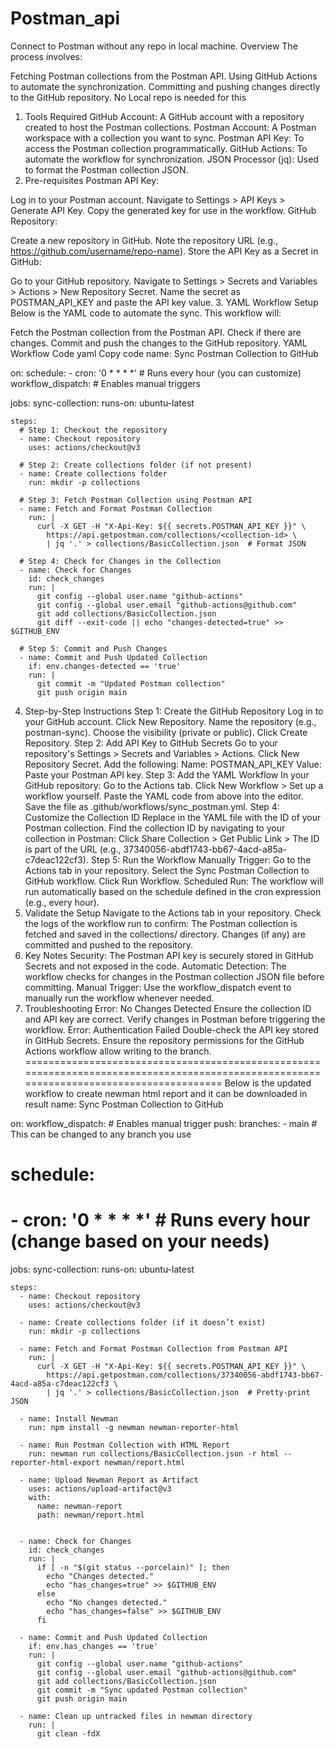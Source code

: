# Postman_api
Connect to Postman without any repo in local machine.
Overview
The process involves:

Fetching Postman collections from the Postman API.
Using GitHub Actions to automate the synchronization.
Committing and pushing changes directly to the GitHub repository.
No Local repo is needed for this
1. Tools Required
GitHub Account: A GitHub account with a repository created to host the Postman collections.
Postman Account: A Postman workspace with a collection you want to sync.
Postman API Key: To access the Postman collection programmatically.
GitHub Actions: To automate the workflow for synchronization.
JSON Processor (jq): Used to format the Postman collection JSON.
2. Pre-requisites
Postman API Key:

Log in to your Postman account.
Navigate to Settings > API Keys > Generate API Key.
Copy the generated key for use in the workflow.
GitHub Repository:

Create a new repository in GitHub.
Note the repository URL (e.g., https://github.com/username/repo-name).
Store the API Key as a Secret in GitHub:

Go to your GitHub repository.
Navigate to Settings > Secrets and Variables > Actions > New Repository Secret.
Name the secret as POSTMAN_API_KEY and paste the API key value.
3. YAML Workflow Setup
Below is the YAML code to automate the sync. This workflow will:

Fetch the Postman collection from the Postman API.
Check if there are changes.
Commit and push the changes to the GitHub repository.
YAML Workflow Code
yaml
Copy code
name: Sync Postman Collection to GitHub

on:
  schedule:
    - cron: '0 * * * *'  # Runs every hour (you can customize)
  workflow_dispatch:  # Enables manual triggers

jobs:
  sync-collection:
    runs-on: ubuntu-latest

    steps:
      # Step 1: Checkout the repository
      - name: Checkout repository
        uses: actions/checkout@v3

      # Step 2: Create collections folder (if not present)
      - name: Create collections folder
        run: mkdir -p collections

      # Step 3: Fetch Postman Collection using Postman API
      - name: Fetch and Format Postman Collection
        run: |
          curl -X GET -H "X-Api-Key: ${{ secrets.POSTMAN_API_KEY }}" \
            https://api.getpostman.com/collections/<collection-id> \
            | jq '.' > collections/BasicCollection.json  # Format JSON

      # Step 4: Check for Changes in the Collection
      - name: Check for Changes
        id: check_changes
        run: |
          git config --global user.name "github-actions"
          git config --global user.email "github-actions@github.com"
          git add collections/BasicCollection.json
          git diff --exit-code || echo "changes-detected=true" >> $GITHUB_ENV

      # Step 5: Commit and Push Changes
      - name: Commit and Push Updated Collection
        if: env.changes-detected == 'true'
        run: |
          git commit -m "Updated Postman collection"
          git push origin main
4. Step-by-Step Instructions
Step 1: Create the GitHub Repository
Log in to your GitHub account.
Click New Repository.
Name the repository (e.g., postman-sync).
Choose the visibility (private or public).
Click Create Repository.
Step 2: Add API Key to GitHub Secrets
Go to your repository's Settings > Secrets and Variables > Actions.
Click New Repository Secret.
Add the following:
Name: POSTMAN_API_KEY
Value: Paste your Postman API key.
Step 3: Add the YAML Workflow
In your GitHub repository:
Go to the Actions tab.
Click New Workflow > Set up a workflow yourself.
Paste the YAML code from above into the editor.
Save the file as .github/workflows/sync_postman.yml.
Step 4: Customize the Collection ID
Replace <collection-id> in the YAML file with the ID of your Postman collection.
Find the collection ID by navigating to your collection in Postman:
Click Share Collection > Get Public Link > The ID is part of the URL (e.g., 37340056-abdf1743-bb67-4acd-a85a-c7deac122cf3).
Step 5: Run the Workflow
Manually Trigger:
Go to the Actions tab in your repository.
Select the Sync Postman Collection to GitHub workflow.
Click Run Workflow.
Scheduled Run:
The workflow will run automatically based on the schedule defined in the cron expression (e.g., every hour).
5. Validate the Setup
Navigate to the Actions tab in your repository.
Check the logs of the workflow run to confirm:
The Postman collection is fetched and saved in the collections/ directory.
Changes (if any) are committed and pushed to the repository.
6. Key Notes
Security:
The Postman API key is securely stored in GitHub Secrets and not exposed in the code.
Automatic Detection:
The workflow checks for changes in the Postman collection JSON file before committing.
Manual Trigger:
Use the workflow_dispatch event to manually run the workflow whenever needed.
7. Troubleshooting
Error: No Changes Detected
Ensure the collection ID and API key are correct.
Verify changes in Postman before triggering the workflow.
Error: Authentication Failed
Double-check the API key stored in GitHub Secrets.
Ensure the repository permissions for the GitHub Actions workflow allow writing to the branch.
========================================================================================================================================
Below is the updated workflow to create newman html report and it can be downloaded in result
name: Sync Postman Collection to GitHub

on:
  workflow_dispatch:  # Enables manual trigger
  push:
    branches:
      - main  # This can be changed to any branch you use
#  schedule:
#    - cron: '0 * * * *'  # Runs every hour (change based on your needs)

jobs:
  sync-collection:
    runs-on: ubuntu-latest

    steps:
      - name: Checkout repository
        uses: actions/checkout@v3

      - name: Create collections folder (if it doesn’t exist)
        run: mkdir -p collections

      - name: Fetch and Format Postman Collection from Postman API
        run: |
          curl -X GET -H "X-Api-Key: ${{ secrets.POSTMAN_API_KEY }}" \
            https://api.getpostman.com/collections/37340056-abdf1743-bb67-4acd-a85a-c7deac122cf3 \
            | jq '.' > collections/BasicCollection.json  # Pretty-print JSON

      - name: Install Newman
        run: npm install -g newman newman-reporter-html

      - name: Run Postman Collection with HTML Report
        run: newman run collections/BasicCollection.json -r html --reporter-html-export newman/report.html

      - name: Upload Newman Report as Artifact
        uses: actions/upload-artifact@v3
        with:
          name: newman-report
          path: newman/report.html
      

      - name: Check for Changes
        id: check_changes
        run: |
          if [ -n "$(git status --porcelain)" ]; then
            echo "Changes detected."
            echo "has_changes=true" >> $GITHUB_ENV
          else
            echo "No changes detected."
            echo "has_changes=false" >> $GITHUB_ENV
          fi

      - name: Commit and Push Updated Collection
        if: env.has_changes == 'true'
        run: |
          git config --global user.name "github-actions"
          git config --global user.email "github-actions@github.com"
          git add collections/BasicCollection.json
          git commit -m "Sync updated Postman collection"
          git push origin main

      - name: Clean up untracked files in newman directory
        run: |
          git clean -fdX
